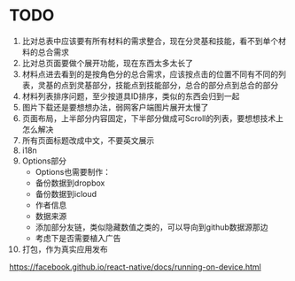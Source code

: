TODO
====

1. 比对总表中应该要有所有材料的需求整合，现在分灵基和技能，看不到单个材料的总合需求
2. 比对总页面要做个展开功能，现在东西太多太长了
3. 材料点进去看到的是按角色分的总合需求，应该按点击的位置不同有不同的列表，灵基的点到灵基部分，技能点到技能部分，总合的部分点到总合的部分
4. 材料列表排序问题，至少按道具ID排序，类似的东西会归到一起
5. 图片下载还是要想想办法，弱网客户端图片展开太慢了
6. 页面布局，上半部分内容固定，下半部分做成可Scroll的列表，要想想技术上怎么解决
7. 所有页面标题改成中文，不要英文展示
8. i18n
9. Options部分
    * Options也需要制作：
    * 备份数据到dropbox
    * 备份数据到icloud
    * 作者信息
    * 数据来源
    * 添加部分友链，类似隐藏数值之类的，可以导向到github数据源那边
    * 考虑下是否需要植入广告
10. 打包，作为真实应用发布

https://facebook.github.io/react-native/docs/running-on-device.html